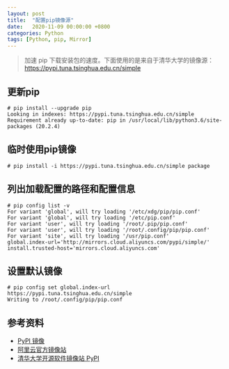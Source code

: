 ```yaml
---
layout: post
title:  "配置pip镜像源"
date:   2020-11-09 00:00:00 +0800
categories: Python
tags: [Python, pip, Mirror]
---
```


> 加速 pip 下载安装包的速度。下面使用的是来自于清华大学的镜像源：https://pypi.tuna.tsinghua.edu.cn/simple

## 更新pip
```shell
# pip install --upgrade pip
Looking in indexes: https://pypi.tuna.tsinghua.edu.cn/simple
Requirement already up-to-date: pip in /usr/local/lib/python3.6/site-packages (20.2.4)
```

## 临时使用pip镜像
```shell
# pip install -i https://pypi.tuna.tsinghua.edu.cn/simple package
```

## 列出加载配置的路径和配置信息
```shell
# pip config list -v
For variant 'global', will try loading '/etc/xdg/pip/pip.conf'
For variant 'global', will try loading '/etc/pip.conf'
For variant 'user', will try loading '/root/.pip/pip.conf'
For variant 'user', will try loading '/root/.config/pip/pip.conf'
For variant 'site', will try loading '/usr/pip.conf'
global.index-url='http://mirrors.cloud.aliyuncs.com/pypi/simple/'
install.trusted-host='mirrors.cloud.aliyuncs.com'
```

## 设置默认镜像
```shell
# pip config set global.index-url https://pypi.tuna.tsinghua.edu.cn/simple
Writing to /root/.config/pip/pip.conf
```

## 参考资料
* [PyPI 镜像](https://developer.aliyun.com/mirror/pypi)
* [阿里云官方镜像站](https://developer.aliyun.com/mirror/)
* [清华大学开源软件镜像站 PyPI](https://mirrors.tuna.tsinghua.edu.cn/help/pypi/)
